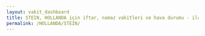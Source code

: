```yaml
---
layout: vakit_dashboard
title: STEIN, HOLLANDA için iftar, namaz vakitleri ve hava durumu - ilçe/eyalet seç
permalink: /HOLLANDA/STEIN/
---
```


<script type="text/javascript">
  var GLOBAL_COUNTRY = 'HOLLANDA';
  var GLOBAL_CITY = 'STEIN';
  var GLOBAL_STATE = '';
  var lat = 72;
  var lon = 21;
</script>
